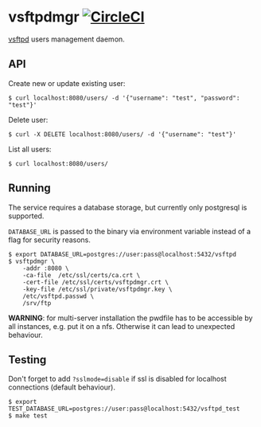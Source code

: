 # vsftpdmgr [![CircleCI](https://circleci.com/gh/amenzhinsky/vsftpdmgr.svg?style=svg)](https://circleci.com/gh/amenzhinsky/vsftpdmgr)

[vsftpd](https://en.wikipedia.org/wiki/Vsftpd) users management daemon.

## API

Create new or update existing user:
```
$ curl localhost:8080/users/ -d '{"username": "test", "password": "test"}'
```

Delete user:
```
$ curl -X DELETE localhost:8080/users/ -d '{"username": "test"}'
```

List all users:
```
$ curl localhost:8080/users/
```

## Running

The service requires a database storage, but currently only postgresql is supported.

`DATABASE_URL` is passed to the binary via environment variable instead of a flag for security reasons.

```
$ export DATABASE_URL=postgres://user:pass@localhost:5432/vsftpd
$ vsftpdmgr \
	-addr :8080 \
	-ca-file  /etc/ssl/certs/ca.crt \
	-cert-file /etc/ssl/certs/vsftpdmgr.crt \
	-key-file /etc/ssl/private/vsftpdmgr.key \
	/etc/vsftpd.passwd \
	/srv/ftp
```

**WARNING**: for multi-server installation the pwdfile has to be accessible by all instances, e.g. put it on a nfs. Otherwise it can lead to unexpected behaviour.

## Testing

Don't forget to add `?sslmode=disable` if ssl is disabled for localhost connections (default behaviour).

```
$ export TEST_DATABASE_URL=postgres://user:pass@localhost:5432/vsftpd_test
$ make test
```
